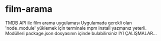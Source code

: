 # film-arama
TMDB API ile film arama uygulaması
Uygulamada gerekli olan 'node_module' yüklemek için terminale mpm install yazmanız yeterli.
Modülleri package.json dosyasının içinde bulabilirsiniz
İYİ ÇALIŞMALAR...
